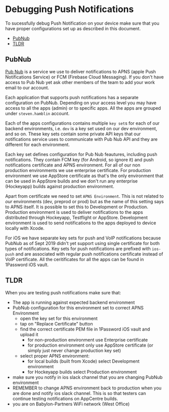 # Debugging Push Notifications

To sucessfully debug Push Notification on your device make sure that you have proper configurations set up as described in this document.

- [PubNub](#pubnub)
- [TLDR](#tldr)

## PubNub

[Pub Nub](https://admin.pubnub.com/) is a service we use to deliver notifications to APNS (apple Push Notifications Service) or FCM (Firebase Cloud Messaging). If you don't have access to Pub Nub yet ask other members of the team to add your work email to our account.

Each application that supports push notifications has a separate configuration on PubNub. Depending on your access level you may have access to all the apps (admin) or to specific apps. All the apps are grouped under `steven.hamblin` account.

Each of the apps configurations contains multiple `key set`s for each of our backend environments, i.e. `dev` is a key set used on our dev environment, and so on. These key sets contain some private API keys that our notifications service uses to communicate with Pub Nub API and they are different for each environment.

Each key set defines configuration for Pub Nub feautures, including push notifications. They contain FCM key (for Android, so ignore it) and push notifications certificate and APNS environment. For all of our non production environments we use enterprise certificate. For production environment we use AppStore certificate as that's the only environment that can be used in AppStore builds and we don't run any enterprise (Hockeyapp) builds against production environment.

Apart from certificate we need to set `APNS Environment`. This is not related to _our_ environments (dev, preprod or prod) but as the name of this setting says to APNS itself. It is possible to set this to Development or Production. Production environment is used to deliver notifications to the apps distributed through Hockeyapp, Testflight or AppStore. Development environment is used to send notifications to the apps deployed to device locally with Xcode.

For iOS we have separate key sets for push and VoIP notifications because PubNub as of Sept 2019 didn't yet support using single certificate for both types of notifications. Key sets for push notifications are prefixed with `ios-push` and are associated with regular push notifications certificate instead of VoIP certificate. All the ceritificates for all the apps can be found in 1Password iOS vault.

## TLDR
When you are testing push notifications make sure that:

- The app is running against expected backend environment
- PubNub configuration for this environment set to correct APNS Environment
	- open the key set for this environment
	- tap on "Replace  Certificate" button
	- find the correct certificate PEM file in 1Password iOS vault and upload it
		- for non-production environment use Enterprise certificate
		- for production environment only use AppStore certificate (or simply just never change production key set)
	- select proper APNS environment:
		- for local builds (built from Xcode) select Development environment
		- for Hockeyapp builds select Production environment
- make sure you notify in ios slack channel that you are changing PubNub environment
- REMEMBER to change APNS environment back to production when you are done and notify ios slack channel. This is so that testers can continue testing notifications on AppCentre builds.
- you are on Babylon-Partners WiFi network (West Office)
